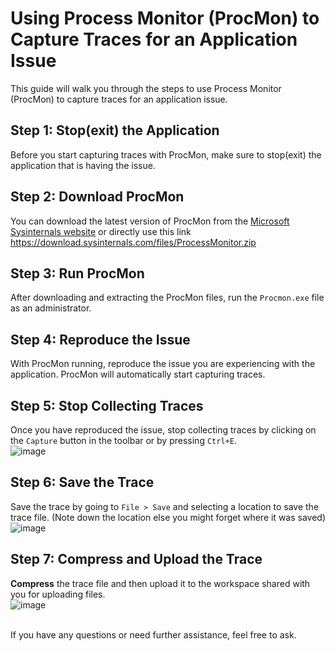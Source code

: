 
# Using Process Monitor (ProcMon) to Capture Traces for an Application Issue

This guide will walk you through the steps to use Process Monitor (ProcMon) to capture traces for an application issue.

## Step 1: Stop(exit) the Application

Before you start capturing traces with ProcMon, make sure to stop(exit) the application that is having the issue.

## Step 2: Download ProcMon

You can download the latest version of ProcMon from the [Microsoft Sysinternals website](https://docs.microsoft.com/en-us/sysinternals/downloads/procmon) or directly use this link https://download.sysinternals.com/files/ProcessMonitor.zip

## Step 3: Run ProcMon

After downloading and extracting the ProcMon files, run the `Procmon.exe` file as an administrator.

## Step 4: Reproduce the Issue

With ProcMon running, reproduce the issue you are experiencing with the application. ProcMon will automatically start capturing traces.

## Step 5: Stop Collecting Traces

Once you have reproduced the issue, stop collecting traces by clicking on the `Capture` button in the toolbar or by pressing `Ctrl+E`.
<br>![image](https://github.com/1015062E/howto/assets/160798406/46b94ea9-717d-4c74-b50e-f225262048bb)<br>

## Step 6: Save the Trace

Save the trace by going to `File > Save` and selecting a location to save the trace file. (Note down the location else you might forget where it was saved)
<br>![image](https://github.com/1015062E/howto/assets/160798406/aeba4ba6-766b-46b6-9610-f5ba6d231416)<br>

## Step 7: Compress and Upload the Trace

**Compress** the trace file and then upload it to the workspace shared with you for uploading files.
<br>![image](https://github.com/1015062E/howto/assets/160798406/c504b7dd-b9e9-4791-b68f-af1350b1bdd8)<br>

<br>If you have any questions or need further assistance, feel free to ask.
